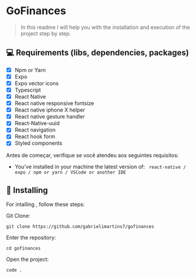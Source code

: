 # GoFinances

> In this readme I will help you with the installation and execution of the project step by step.

## 💻 Requirements (libs, dependencies, packages)

- [x] Npm or Yarn
- [x] Expo
- [x] Expo vector icons
- [x] Typescript
- [x] React Native
- [x] React native responsive fontsize
- [x] React native iphone X helper
- [x] React native gesture handler
- [x] React-Native-uuid
- [x] React navigation
- [x] React hook form
- [x] Styled components

Antes de começar, verifique se você atendeu aos seguintes requisitos:

- You've installed in your machine the latest version of:
  ` react-native / expo / npm or yarn / VSCode or another IDE`

## 🚀 Installing

For intalling , follow these steps:

Git Clone:

```
git clone https://github.com/gabrielimartins7/gofinances
```

Enter the repository:

```
cd gofinances
```

Open the project:

```
code .
```
